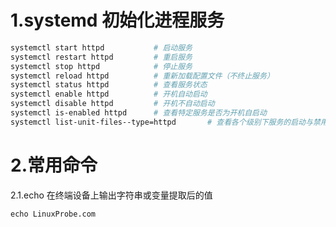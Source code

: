 # 1.systemd 初始化进程服务

```bash
systemctl start httpd 			# 启动服务
systemctl restart httpd			# 重启服务
systemctl stop httpd			# 停止服务
systemctl reload httpd			# 重新加载配置文件（不终止服务）
systemctl status httpd			# 查看服务状态
systemctl enable httpd			# 开机自动启动
systemctl disable httpd			# 开机不自动启动
systemctl is-enabled httpd		# 查看特定服务是否为开机自启动
systemctl list-unit-files--type=httpd		# 查看各个级别下服务的启动与禁用情况

```

# 2.常用命令

2.1.echo 在终端设备上输出字符串或变量提取后的值

```
echo LinuxProbe.com
```

